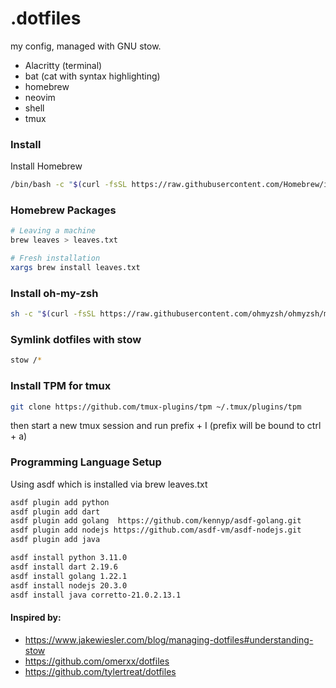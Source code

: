 # .dotfiles

my config, managed with GNU stow.

- Alacritty (terminal)
- bat (cat with syntax highlighting)
- homebrew 
- neovim
- shell
- tmux

### Install 

Install Homebrew

```bash
/bin/bash -c "$(curl -fsSL https://raw.githubusercontent.com/Homebrew/install/HEAD/install.sh)"
```

### Homebrew Packages

```bash
# Leaving a machine
brew leaves > leaves.txt

# Fresh installation
xargs brew install leaves.txt
```

### Install oh-my-zsh

```bash
sh -c "$(curl -fsSL https://raw.githubusercontent.com/ohmyzsh/ohmyzsh/master/tools/install.sh)"
```


### Symlink dotfiles with stow

```bash
stow /*
```

### Install TPM for tmux

```bash
git clone https://github.com/tmux-plugins/tpm ~/.tmux/plugins/tpm
```

then start a new tmux session and run prefix + I (prefix will be bound to ctrl + a)

### Programming Language Setup

Using asdf which is installed via brew leaves.txt

```bash
asdf plugin add python 
asdf plugin add dart 
asdf plugin add golang  https://github.com/kennyp/asdf-golang.git
asdf plugin add nodejs https://github.com/asdf-vm/asdf-nodejs.git
asdf plugin add java 

asdf install python 3.11.0
asdf install dart 2.19.6
asdf install golang 1.22.1
asdf install nodejs 20.3.0
asdf install java corretto-21.0.2.13.1
```


 #### Inspired by:

- https://www.jakewiesler.com/blog/managing-dotfiles#understanding-stow 
- https://github.com/omerxx/dotfiles
- https://github.com/tylertreat/dotfiles


